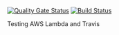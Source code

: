 [![Quality Gate Status](https://sonarcloud.io/api/project_badges/measure?project=BunColak_AwsLambdaPlayground&metric=alert_status)](https://sonarcloud.io/dashboard?id=BunColak_AwsLambdaPlayground)
[![Build Status](https://travis-ci.org/BunColak/AwsLambdaPlayground.svg?branch=master)](https://travis-ci.org/BunColak/AwsLambdaPlayground)

Testing AWS Lambda and Travis
